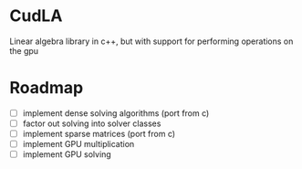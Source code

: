 # CudLA
Linear algebra library in c++, but with support for performing operations on the gpu


# Roadmap
- [ ] implement dense solving algorithms (port from c)
- [ ] factor out solving into solver classes
- [ ] implement sparse matrices (port from c)
- [ ] implement GPU multiplication
- [ ] implement GPU solving
